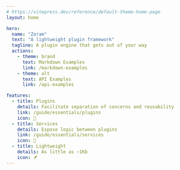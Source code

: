 ```yaml
---
# https://vitepress.dev/reference/default-theme-home-page
layout: home

hero:
  name: "Zoram"
  text: "A lightweight plugin framework"
  tagline: A plugin engine that gets out of your way
  actions:
    - theme: brand
      text: Markdown Examples
      link: /markdown-examples
    - theme: alt
      text: API Examples
      link: /api-examples

features:
  - title: Plugins
    details: Facilitate separation of concerns and reusability
    link: /guide/essentials/plugins
    icon: 🧩
  - title: Services
    details: Expose logic between plugins
    link: /guide/essentials/services
    icon: 🛒
  - title: Lightweight
    details: As little as ~1Kb 
    icon: 🪶
---
```


